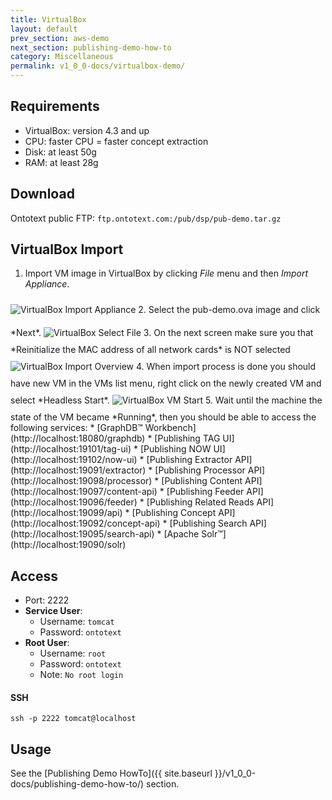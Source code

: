 ```yaml
---
title: VirtualBox
layout: default
prev_section: aws-demo
next_section: publishing-demo-how-to
category: Miscellaneous
permalink: v1_0_0-docs/virtualbox-demo/
---
```

## Requirements
* VirtualBox: version 4.3 and up
* CPU: faster CPU = faster concept extraction
* Disk: at least 50g
* RAM: at least 28g

## Download
Ontotext public FTP: `ftp.ontotext.com:/pub/dsp/pub-demo.tar.gz`

## VirtualBox Import
1. Import VM image in VirtualBox by clicking *File* menu and then *Import Appliance*.
<img src="{{ site.baseurl }}/img/virtualbox/import.png" alt="VirtualBox Import Appliance" style="float:none; margin:10px 0 10px 0" >
2. Select the pub-demo.ova image and click *Next*.
<img src="{{ site.baseurl }}/img/virtualbox/import-select-file.png" alt="VirtualBox Select File" style="float:none; margin:10px 0 10px 0" >
3. On the next screen make sure you that *Reinitialize the MAC address of all network cards* is NOT selected
<img src="{{ site.baseurl }}/img/virtualbox/import-overview.png" alt="VirtualBox Import Overview" style="float:none; margin:10px 0 10px 0" >
4. When import process is done you should have new VM in the VMs list menu, right click on the newly created VM and select *Headless Start*.
<img src="{{ site.baseurl }}/img/virtualbox/start.png" alt="VirtualBox VM Start" style="float:none; margin:10px 0 10px 0" >
5. Wait until the machine the state of the VM became *Running*, then you should be able to access the following services:
* [GraphDB™ Workbench](http://localhost:18080/graphdb)
* [Publishing TAG UI](http://localhost:19101/tag-ui)
* [Publishing NOW UI](http://localhost:19102/now-ui)
* [Publishing Extractor API](http://localhost:19091/extractor)
* [Publishing Processor API](http://localhost:19098/processor)
* [Publishing Content API](http://localhost:19097/content-api)
* [Publishing Feeder API](http://localhost:19096/feeder)
* [Publishing Related Reads API](http://localhost:19099/api)
* [Publishing Concept API](http://localhost:19092/concept-api)
* [Publishing Search API](http://localhost:19095/search-api)
* [Apache Solr™](http://localhost:19090/solr)

## Access
+ Port: 2222
+ **Service User**:
    + Username: `tomcat`
    + Password: `ontotext`
+ **Root User**:
    + Username: `root`
    + Password: `ontotext`
    + Note: `No root login`


#### SSH

```
ssh -p 2222 tomcat@localhost
```

## Usage
See the [Publishing Demo HowTo]({{ site.baseurl }}/v1_0_0-docs/publishing-demo-how-to/) section.
